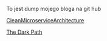 To jest dump mojego bloga na git hub

[CleanMicroserviceArchitecture](CleanMicroserviceArchitecture.html)

[The Dark Path](the_dark_path.html)

